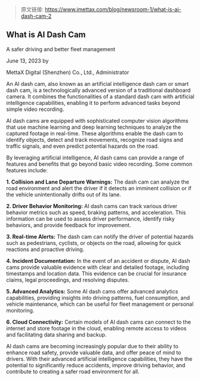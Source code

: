 > 原文链接: <https://www.imettax.com/blog/newsroom-1/what-is-ai-dash-cam-2> 

 ## What is AI Dash Cam

A safer driving and better fleet management

June 13, 2023 by

MettaX Digital (Shenzhen) Co., Ltd., Administrator

An AI dash cam, also known as an artificial intelligence dash cam or smart dash cam, is a technologically advanced version of a traditional dashboard camera. It combines the functionalities of a standard dash cam with artificial intelligence capabilities, enabling it to perform advanced tasks beyond simple video recording.

AI dash cams are equipped with sophisticated computer vision algorithms that use machine learning and deep learning techniques to analyze the captured footage in real-time. These algorithms enable the dash cam to identify objects, detect and track movements, recognize road signs and traffic signals, and even predict potential hazards on the road.

By leveraging artificial intelligence, AI dash cams can provide a range of features and benefits that go beyond basic video recording. Some common features include:

**1\. Collision and Lane Departure Warnings:** The dash cam can analyze the road environment and alert the driver if it detects an imminent collision or if the vehicle unintentionally drifts out of its lane.

**2\. Driver Behavior Monitoring:** AI dash cams can track various driver behavior metrics such as speed, braking patterns, and acceleration. This information can be used to assess driver performance, identify risky behaviors, and provide feedback for improvement.

**3\. Real-time Alerts:** The dash cam can notify the driver of potential hazards such as pedestrians, cyclists, or objects on the road, allowing for quick reactions and proactive driving.

**4\. Incident Documentation:** In the event of an accident or dispute, AI dash cams provide valuable evidence with clear and detailed footage, including timestamps and location data. This evidence can be crucial for insurance claims, legal proceedings, and resolving disputes.

**5\. Advanced Analytics:** Some AI dash cams offer advanced analytics capabilities, providing insights into driving patterns, fuel consumption, and vehicle maintenance, which can be useful for fleet management or personal monitoring.

**6\. Cloud Connectivity:** Certain models of AI dash cams can connect to the internet and store footage in the cloud, enabling remote access to videos and facilitating data sharing and backup.

AI dash cams are becoming increasingly popular due to their ability to enhance road safety, provide valuable data, and offer peace of mind to drivers. With their advanced artificial intelligence capabilities, they have the potential to significantly reduce accidents, improve driving behavior, and contribute to creating a safer road environment for all.